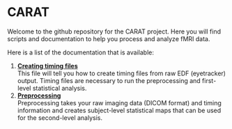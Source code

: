 # CARAT

Welcome to the github repository for the CARAT project. Here you will find scripts and documentation to help you process and analyze fMRI data.

Here is a list of the documentation that is available:

1. **[Creating timing files](./create_timing_files.md)**  
This file will tell you how to create timing files from raw EDF (eyetracker) output. Timing files are necessary to run the preprocessing and first-level statistical analysis.
2. **[Preprocessing](./preprocessing.md)**  
Preprocessing takes your raw imaging data (DICOM format) and timing information and creates subject-level statistical maps that can be used for the second-level analysis.